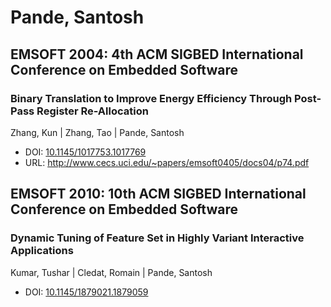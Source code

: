 # Pande, Santosh

## EMSOFT 2004: 4th ACM SIGBED International Conference on Embedded Software

### Binary Translation to Improve Energy Efficiency Through Post-Pass Register Re-Allocation
Zhang, Kun | Zhang, Tao | Pande, Santosh
* DOI: [10.1145/1017753.1017769](https://doi.org/10.1145/1017753.1017769)
* URL: <http://www.cecs.uci.edu/~papers/emsoft0405/docs04/p74.pdf>

## EMSOFT 2010: 10th ACM SIGBED International Conference on Embedded Software

### Dynamic Tuning of Feature Set in Highly Variant Interactive Applications
Kumar, Tushar | Cledat, Romain | Pande, Santosh
* DOI: [10.1145/1879021.1879059](https://doi.org/10.1145/1879021.1879059)

